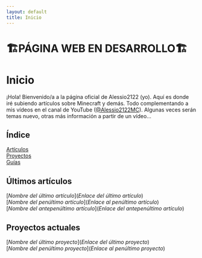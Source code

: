 ```yaml
---
layout: default
title: Inicio
---
```


# 🏗️**PÁGINA WEB EN DESARROLLO**🏗️

# Inicio

¡Hola! Bienvenido/a a la página oficial de Alessio2122 (yo).
Aquí es donde iré subiendo artículos sobre Minecraft y demás. Todo complementando a mis vídeos en el canal de YouTube (<a href="{{ 'https://youtube.com/@alessio2122mc?si=wJpvai4JHd4zwPSo' | relative_url }}">@Alessio2122MC</a>).
Algunas veces serán temas nuevo, otras más información a partir de un vídeo...

## Índice

[Artículos](posts/posts.md)<br>
[Proyectos](proyects/proyects.md)<br>
[Guías](guides/guides.md)<br>

## Últimos artículos

[_Nombre del último artículo_](_Enlace del último artículo_) <br>
[_Nombre del penúltimo artículo_](_Enlace al penúltimo artículo_)<br>
[_Nombre del antepenúltimo artículo_](_Enlace del antepenúltimo artículo_)<br>

## Proyectos actuales

[_Nombre del último proyecto_](_Enlace del último proyecto_)<br>
[_Nombre del penúltimo proyecto_](_Enlace al penúltimo proyecto_)<br>